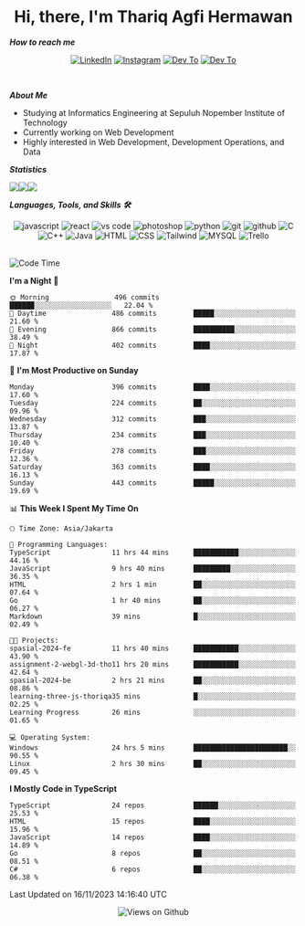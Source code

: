 <div align="center">
  <h1>Hi, there, I'm Thariq Agfi Hermawan</h1>
</div>


***How to reach me***
<p align='center'>
   <a href="https://www.linkedin.com/in/thariqagfihermawan" target="_blank"><img src="https://img.shields.io/badge/LinkedIn-0077B5?style=for-the-badge&logo=linkedin&logoColor=white" alt="LinkedIn"></a>
   <a href="https://www.instagram.com/thoriqagfi" target="_blank"><img src="https://img.shields.io/badge/Instagram-E4405F?style=for-the-badge&logo=instagram&logoColor=white" alt="Instagram"></a>
   <a href="https://medium.com/@thoriq.aghfi60" target="_blank"><img src="https://img.shields.io/badge/Medium-12100E?style=for-the-badge&logo=medium&logoColor=white" alt="Dev To"></a>
   <a href="https://linktr.ee/thoriqagfi" target="_blank"><img src="https://img.shields.io/badge/linktree-1de9b6?style=for-the-badge&logo=linktree&logoColor=white" alt="Dev To"></a>
</p>

<br>

***About Me***
- Studying at Informatics Engineering at Sepuluh Nopember Institute of Technology
- Currently working on Web Development
- Highly interested in Web Development, Development Operations, and Data

***Statistics***

<!-- [![GitHub Streak](http://github-readme-streak-stats.herokuapp.com?user=thoriqagfi&theme=dark)](https://git.io/streak-stats) -->

<div align="center">
  <div style="display: flex;">
    <img src="http://github-readme-streak-stats.herokuapp.com?user=thoriqagfi&theme=chartreuse-dark"/>
    <img src="https://github-readme-stats.vercel.app/api/top-langs/?username=thoriqagfi&layout=compact&&theme=chartreuse-dark&langs_count=8)](https://github.com/thoriqagfi"/>
    <img src="https://github-readme-stats.vercel.app/api?username=thoriqagfi&show_icons=true&theme=chartreuse-dark"/>
  </div>
</div>

<!-- [![Top Langs](https://github-readme-stats.vercel.app/api/top-langs/?username=thoriqagfi&layout=compact&&theme=chartreuse-dark&langs_count=8)](https://github.com/thoriqagfi)
< ![Agfi's GitHub stats](https://github-readme-stats.vercel.app/api?username=thoriqagfi&show_icons=true&theme=chartreuse-dark) -->

***Languages, Tools, and Skills 🛠***

  <div align="center">
    <img src="https://img.shields.io/badge/JavaScript-F7DF1E?style=for-the-badge&logo=javascript&logoColor=black" alt="javascript" />
    <img src="https://img.shields.io/badge/React-61DAFB?style=for-the-badge&logo=react&logoColor=black" alt="react" />
    <img src="https://img.shields.io/badge/vs%20code-007ACC?style=for-the-badge&logo=visual%20studio%20code&logoColor=white" alt="vs code" />
    <img src="https://img.shields.io/badge/adobe%20photoshop-31A8FF?style=for-the-badge&logo=adobe%20photoshop&logoColor=white" alt="photoshop" />
    <img src="https://img.shields.io/badge/python-3776AB?style=for-the-badge&logo=python&logoColor=white" alt="python" />
    <img src="https://img.shields.io/badge/Git-F05032?style=for-the-badge&logo=git&logoColor=white" alt="git" />
    <img src="https://img.shields.io/badge/GitHub-100000?style=for-the-badge&logo=github&logoColor=white" alt="github" />
    <img src="https://img.shields.io/badge/c-%2300599C.svg?style=for-the-badge&logo=c&logoColor=white" alt="C" />
    <img src="https://img.shields.io/badge/c++-%2300599C.svg?style=for-the-badge&logo=c%2B%2B&logoColor=white" alt="C++" />
    <img src="https://img.shields.io/badge/Java-ED8B00?style=for-the-badge&logo=java&logoColor=white" alt="Java"/>
    <img src="https://img.shields.io/badge/HTML5-E34F26?style=for-the-badge&logo=html5&logoColor=white" alt="HTML" />
    <img src="https://img.shields.io/badge/CSS-239120?&style=for-the-badge&logo=css3&logoColor=white" alt ="CSS" />
    <img src="https://img.shields.io/badge/tailwindcss-%2338B2AC.svg?style=for-the-badge&logo=tailwind-css&logoColor=white" alt="Tailwind" />
    <img src="https://img.shields.io/badge/MySQL-00000F?style=for-the-badge&logo=mysql&logoColor=white" alt="MYSQL" />
    <img src="https://img.shields.io/badge/Trello-%23026AA7.svg?style=for-the-badge&logo=Trello&logoColor=white" alt="Trello" />
  </div><br>

<!--START_SECTION:waka-->
![Code Time](http://img.shields.io/badge/Code%20Time-770%20hrs%2048%20mins-blue)

**I'm a Night 🦉** 

```text
🌞 Morning                496 commits         ██████░░░░░░░░░░░░░░░░░░░   22.04 % 
🌆 Daytime                486 commits         █████░░░░░░░░░░░░░░░░░░░░   21.60 % 
🌃 Evening                866 commits         ██████████░░░░░░░░░░░░░░░   38.49 % 
🌙 Night                  402 commits         ████░░░░░░░░░░░░░░░░░░░░░   17.87 % 
```
📅 **I'm Most Productive on Sunday** 

```text
Monday                   396 commits         ████░░░░░░░░░░░░░░░░░░░░░   17.60 % 
Tuesday                  224 commits         ██░░░░░░░░░░░░░░░░░░░░░░░   09.96 % 
Wednesday                312 commits         ███░░░░░░░░░░░░░░░░░░░░░░   13.87 % 
Thursday                 234 commits         ███░░░░░░░░░░░░░░░░░░░░░░   10.40 % 
Friday                   278 commits         ███░░░░░░░░░░░░░░░░░░░░░░   12.36 % 
Saturday                 363 commits         ████░░░░░░░░░░░░░░░░░░░░░   16.13 % 
Sunday                   443 commits         █████░░░░░░░░░░░░░░░░░░░░   19.69 % 
```


📊 **This Week I Spent My Time On** 

```text
🕑︎ Time Zone: Asia/Jakarta

💬 Programming Languages: 
TypeScript               11 hrs 44 mins      ███████████░░░░░░░░░░░░░░   44.16 % 
JavaScript               9 hrs 40 mins       █████████░░░░░░░░░░░░░░░░   36.35 % 
HTML                     2 hrs 1 min         ██░░░░░░░░░░░░░░░░░░░░░░░   07.64 % 
Go                       1 hr 40 mins        ██░░░░░░░░░░░░░░░░░░░░░░░   06.27 % 
Markdown                 39 mins             █░░░░░░░░░░░░░░░░░░░░░░░░   02.49 % 

🐱‍💻 Projects: 
spasial-2024-fe          11 hrs 40 mins      ███████████░░░░░░░░░░░░░░   43.90 % 
assignment-2-webgl-3d-tho11 hrs 20 mins      ███████████░░░░░░░░░░░░░░   42.64 % 
spasial-2024-be          2 hrs 21 mins       ██░░░░░░░░░░░░░░░░░░░░░░░   08.86 % 
learning-three-js-thoriqa35 mins             █░░░░░░░░░░░░░░░░░░░░░░░░   02.25 % 
Learning Progress        26 mins             ░░░░░░░░░░░░░░░░░░░░░░░░░   01.65 % 

💻 Operating System: 
Windows                  24 hrs 5 mins       ███████████████████████░░   90.55 % 
Linux                    2 hrs 30 mins       ██░░░░░░░░░░░░░░░░░░░░░░░   09.45 % 
```

**I Mostly Code in TypeScript** 

```text
TypeScript               24 repos            ██████░░░░░░░░░░░░░░░░░░░   25.53 % 
HTML                     15 repos            ████░░░░░░░░░░░░░░░░░░░░░   15.96 % 
JavaScript               14 repos            ████░░░░░░░░░░░░░░░░░░░░░   14.89 % 
Go                       8 repos             ██░░░░░░░░░░░░░░░░░░░░░░░   08.51 % 
C#                       6 repos             ██░░░░░░░░░░░░░░░░░░░░░░░   06.38 % 
```




 Last Updated on 16/11/2023 14:16:40 UTC
<!--END_SECTION:waka-->

<div align="center">
<img src="https://komarev.com/ghpvc/?username=thoriqagfi&color=blue" alt="Views on Github" />
</div>